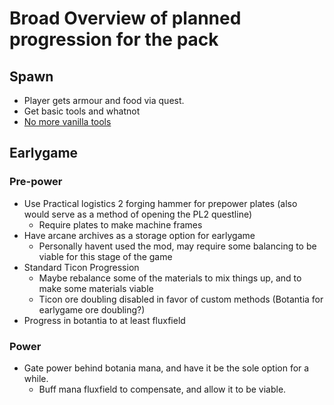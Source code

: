 # Broad Overview of planned progression for the pack

## Spawn
* Player gets armour and food via quest.
* Get basic tools and whatnot
* [No more vanilla tools](https://streamable.com/zu3ou9)

## Earlygame
### Pre-power
* Use Practical logistics 2 forging hammer  for prepower plates (also would serve as a method of opening the PL2 questline)
  * Require plates to make machine frames
* Have arcane archives as a storage option for earlygame
  * Personally havent used the mod, may require some balancing to be viable for this stage of the game
* Standard Ticon Progression
  * Maybe rebalance some of the materials to mix things up, and to make some materials viable
  * Ticon ore doubling disabled in favor of custom methods (Botantia for earlygame ore doubling?)
* Progress in botantia to at least fluxfield

### Power
* Gate power behind botania mana, and have it be the sole option for a while.
  * Buff mana fluxfield to compensate, and allow it to be viable.

